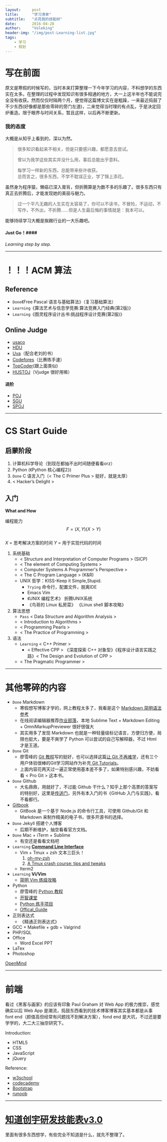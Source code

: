 ```yaml
---
layout:     post
title:      "学习清单"
subtitle:   "点亮我的技能树"
date:       2016-04-28
author:     "Voleking"
header-img: "/img/post-Learning-list.jpg"
tags:
    - 学习
    - 规划
---
```



# 写在前面 #

原文是寒假的时候写的，当时本来打算整理一下今年学习的内容，不料想学的东西实在太多。在整理的过程中发现知识有很多相通的地方，大一上这半年也不能说完全没有收获。然而仅仅时隔两个月，便觉得这篇博文实在是粗躁，一来最近捣鼓了不少东西(好像都是那些零碎的旁门左道)，二来觉得当时理的有点乱，于是决定回炉重造。限于眼界与时间关系，暂且这样，以后再不断更新。

### 我的态度 ###

大概是从知乎上看到的，深以为然。

>很多知识看起来不相关，但是只要感兴趣，都愿意去尝试。
>
>曾以为我学这些其实并没什么用，事后总能出乎意料。
>
>每学习一样新的东西，总能带来些许收获。  
>总而言之，很多东西，不学不耽误正业，学了锦上添花。

虽然身为程序猿，懒癌已深入膏肓，但折腾算是为数不多的乐趣了。很多东西只有真正去折腾后，才能发现她的美丽与魅力。

>过一个平凡无趣的人生实在太容易了，你可以不读书，不冒险，不运动，不写作，不外出，不折腾……但是人生最后悔的事情就是：我本可以。

能够持续学习大概是挨踢行业的一大乐趣吧。


#### Just Go！####
_Learning step by step._  


---

# ！！！ACM 算法  #

## Reference ##

+ `Done`《Free Pascal 语言与基础算法》（复习基础算法）  
+ `Learning`《算法艺术与信息学竞赛:算法竞赛入门经典(第2版)》  
+ `Learning`《图灵程序设计丛书:挑战程序设计竞赛(第2版)》  

## Online Judge ##

+ [usaco](http://train.usaco.org/usacogate)
+ [HDU](http://acm.hdu.edu.cn)  
+ [Uva](https://uva.onlinejudge.org/index.php)（配合老刘的书）  
+ [Codefores](http://codeforces.com)（比赛练手速）   
+ [TopCoder](https://www.topcoder.com)(跟上面类似)
+ [HUSTOJ](http://acm.hust.edu.cn)（Vjudge 很好用嘛）  

#### 进阶 ####

+ [POJ](http://poj.org)  
+ [SGU](http://acm.sgu.ru)  
+ [SPOJ](http://www.spoj.com)  


---

# CS Start Guide #

## 启蒙阶段 ##

1. 计算机科学导论（到现在都抽不出时间随便看看orz）
2. Python (《Python 核心编程2》)
3. `Done` C 语言入门（< The C Primer Plus > 挺好，就是太厚）
4. < Hacker’s Delight > 

## 入门 ##

**What and How**

编程能力 $$F=(X,Y) (X>Y)$$  
    $X$ = 思考解决方案的时间
    $Y$ = 用于实现代码的时间

1. 系统基础   
    * < Structure and Interpretation of Computer Programs > (SICP)  
    * < The element of Computing Systems >  
    * < Computer Systems A Programmer's Perspective >  
    * < The C Program Language > (K&R)  
    * UNIX 哲学：KISS-Keep it Simple,Stupid.  
        - `Trying` 命令行，配置文件，脱离IDE  
        - Emacs Vim  
        - 《UNIX 编程艺术》 折腾UNIX系统   
        - 《鸟哥的 Linux 私房菜》 《Linux shell 脚本攻略》
2. 算法思想  
    * `Pass` < Data Structure and Algorithm Analysis >  
    * < Introduction to Algorithms >
    * < Programming Pearls >  
    * < The Practice of Programming >  
3. 语法  
    * `Learning` < C++ Primer >  
        - < Effective CPP > 《深度探索 C++ 对象型》《程序设计语言实践之路》< The Design and Evolution of CPP >  
    * < The Pragmatic Programmer >


---

# 其他零碎的内容 #

+ `Done` Markdown 
    * 寒假想写博客才学的，网上教程太多了，我看是这个 [Markdown 简明语法参考](http://azeril.me/blog/Markdown-Syntax.html)
    * 在线阅读编辑器推荐[作业部落](https://www.zybuluo.com)，本地 Sublime Text + Markdown Editing + OmniMarkupPreviewer 很好很强大
    * 其实用多了发现 Markdown 也就是一种轻量级标记语言，方便归方便，局限也挺大，要是不爽学了 Python 可以尝试的自己写解释器，不过 Html 才是王道。
+ `Done` Git  
    * 廖雪峰的 [Git 教程](http://www.liaoxuefeng.com/wiki/0013739516305929606dd18361248578c67b8067c8c017b000)写的挺好，也可以选择这篇[让 Git 不再难学](http://www.jianshu.com/p/6d1ce5b65523)，还有三个用户体验很棒的Git学习网站作为补充[ Git Tutorials](http://stackvoid.com/interactive-git-tutorials/)。
    * 上面内容花两天过一遍正常使用基本差不多了，如果特别感兴趣，不妨看看 < Pro Git > 这本书。
+ `Done` Github  
    * 大名鼎鼎，用就好了，不过能 Github 干什么？知乎上那个高票的答案写的特别好，这里是[传送门](https://www.zhihu.com/question/20070065)，另外有本入门的书《GitHub 入门与实践》，看不看都行。  
+ [Gitbook](https://github.com/OpenMindClub/gitbook-zh)  
    * GitBook 是一个基于 Node.js 的命令行工具，可使用 Github/Git 和 Markdown 来制作精美的电子书，很多开源书的选择。  
+ `Done` Jekyll 搭建个人博客  
    * 后期不断维护，抽空看看官方文档。  
+ `Done` Mac + iTerm + Sublime  
    * 有空还是看看文档吧
+ `Learning` **[Command Line Interface](http://billie66.github.io/TLCL/index.html)**  
    * Vim + Tmux + zsh 文本三巨头！
        1. [oh-my-zsh](http://macshuo.com/?p=676)
        2. [A Tmux crash course: tips and tweaks](http://tangosource.com/blog/a-tmux-crash-course-tips-and-tweaks/)
    * Iterm2
+ `Learning` **Vi/Vim**  
    * [简明 Vim 练级攻略](http://coolshell.cn/articles/5426.html/comment-page-1#comments)  
+ Python  
    * 廖雪峰的 [Python 教程](http://www.liaoxuefeng.com/article/001432619295115c918a094d8954bd493037b03d27bf9a9000)  
    * [开智课堂](https://github.com/OpenMindClub/python-basic/blob/master/SUMMARY.md)  
    * [Python 练手项目](https://www.zhihu.com/question/29372574)  
    * [Offical_Guide](https://wiki.python.org/moin/PythonBooks)  
+ 正则表达式  
    * 《精通正则表达式》  
+ GCC + Makefile + gdb + Valgrind
+ PHP/SQL  
+ Office  
    * Word Excel PPT  
+ LaTex  
+ Photoshop  

[OpenMind](https://www.gitbook.com/book/frank-the-obscure/pythoncamp0/details)

---

# 前端 #

看过《黑客与画家》的应该有印象 Paul Graham 对 Web App 的极力推崇，感觉确实以后 Web App 是潮流，捣鼓东西看到的技术博客博客其实基本都是从事 font end（颜值高但经常有问题找不到解决方案），fond end 是大坑，不过还是要学学的，大二大三抽空研究下。

Introduction:

+ HTML5  
+ CSS  
+ JavaScript  
+ jQuery  

Reference:

+ [w3school](http://www.w3school.com.cn/index.html)  
+ [codecademy](https://www.codecademy.com)  
+ [Bootstrap](http://getbootstrap.com)  
+ [runoob](http://www.runoob.com)

---

# [知道创宇研发技能表v3.0](/attach/知道创宇研发技能表v3.0.pdf)  

里面有很多东西想学，有些完全不知道是什么，就先不整理了。



